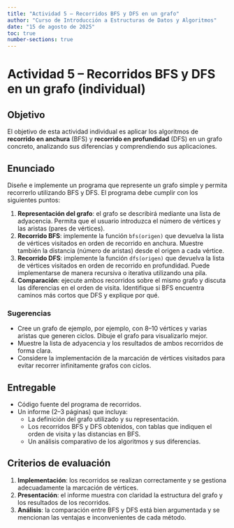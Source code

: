```yaml
---
title: "Actividad 5 – Recorridos BFS y DFS en un grafo"
author: "Curso de Introducción a Estructuras de Datos y Algoritmos"
date: "15 de agosto de 2025"
toc: true
number-sections: true
---
```


# Actividad 5 – Recorridos BFS y DFS en un grafo (individual)

## Objetivo

El objetivo de esta actividad individual es aplicar los algoritmos de **recorrido en anchura** (BFS) y **recorrido en profundidad** (DFS) en un grafo concreto, analizando sus diferencias y comprendiendo sus aplicaciones.

## Enunciado

Diseñe e implemente un programa que represente un grafo simple y permita recorrerlo utilizando BFS y DFS.  El programa debe cumplir con los siguientes puntos:

1. **Representación del grafo**: el grafo se describirá mediante una lista de adyacencia.  Permita que el usuario introduzca el número de vértices y las aristas (pares de vértices).
2. **Recorrido BFS**: implemente la función `bfs(origen)` que devuelva la lista de vértices visitados en orden de recorrido en anchura.  Muestre también la distancia (número de aristas) desde el origen a cada vértice.
3. **Recorrido DFS**: implemente la función `dfs(origen)` que devuelva la lista de vértices visitados en orden de recorrido en profundidad.  Puede implementarse de manera recursiva o iterativa utilizando una pila.
4. **Comparación**: ejecute ambos recorridos sobre el mismo grafo y discuta las diferencias en el orden de visita.  Identifique si BFS encuentra caminos más cortos que DFS y explique por qué.

### Sugerencias

* Cree un grafo de ejemplo, por ejemplo, con 8–10 vértices y varias aristas que generen ciclos.  Dibuje el grafo para visualizarlo mejor.
* Muestre la lista de adyacencia y los resultados de ambos recorridos de forma clara.
* Considere la implementación de la marcación de vértices visitados para evitar recorrer infinitamente grafos con ciclos.

## Entregable

* Código fuente del programa de recorridos.
* Un informe (2–3 páginas) que incluya:
  * La definición del grafo utilizado y su representación.
  * Los recorridos BFS y DFS obtenidos, con tablas que indiquen el orden de visita y las distancias en BFS.
  * Un análisis comparativo de los algoritmos y sus diferencias.

## Criterios de evaluación

1. **Implementación**: los recorridos se realizan correctamente y se gestiona adecuadamente la marcación de vértices.
2. **Presentación**: el informe muestra con claridad la estructura del grafo y los resultados de los recorridos.
3. **Análisis**: la comparación entre BFS y DFS está bien argumentada y se mencionan las ventajas e inconvenientes de cada método.